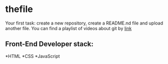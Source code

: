# thefile
Your first task: create a new repository, create a README.nd file and upload another file.
You can find a playlist of videos about git by [link](https://www.youtube.com/watch?v=25JUEkGBRrs)
## Front-End Developer stack:
*HTML
﻿﻿*CSS
﻿﻿*JavaScript
